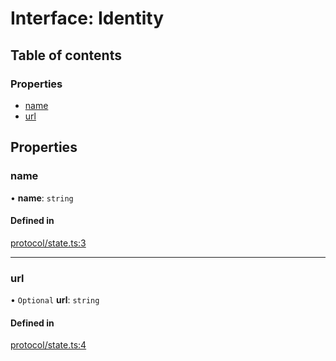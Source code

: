 # Interface: Identity

## Table of contents

### Properties

- [name](Identity.md#name)
- [url](Identity.md#url)

## Properties

### name

• **name**: `string`

#### Defined in

[protocol/state.ts:3](https://gitlab.com/i3-market/code/wp3/t3.2/i3m-wallet-monorepo/-/blob/2f254d6/packages/wallet-protocol/src/ts/protocol/state.ts#L3)

___

### url

• `Optional` **url**: `string`

#### Defined in

[protocol/state.ts:4](https://gitlab.com/i3-market/code/wp3/t3.2/i3m-wallet-monorepo/-/blob/2f254d6/packages/wallet-protocol/src/ts/protocol/state.ts#L4)
